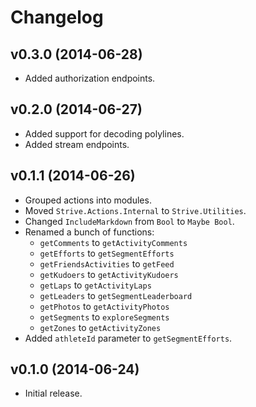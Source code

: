 # Changelog

## v0.3.0 (2014-06-28)

-   Added authorization endpoints.

## v0.2.0 (2014-06-27)

-   Added support for decoding polylines.
-   Added stream endpoints.

## v0.1.1 (2014-06-26)

-   Grouped actions into modules.
-   Moved `Strive.Actions.Internal` to `Strive.Utilities`.
-   Changed `IncludeMarkdown` from `Bool` to `Maybe Bool`.
-   Renamed a bunch of functions:
    -   `getComments` to `getActivityComments`
    -   `getEfforts` to `getSegmentEfforts`
    -   `getFriendsActivities` to `getFeed`
    -   `getKudoers` to `getActivityKudoers`
    -   `getLaps` to `getActivityLaps`
    -   `getLeaders` to `getSegmentLeaderboard`
    -   `getPhotos` to `getActivityPhotos`
    -   `getSegments` to `exploreSegments`
    -   `getZones` to `getActivityZones`
-   Added `athleteId` parameter to `getSegmentEfforts`.

## v0.1.0 (2014-06-24)

-   Initial release.
